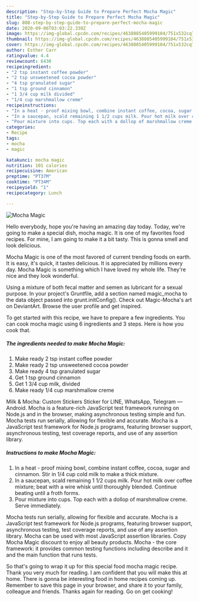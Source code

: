 ```yaml
---
description: "Step-by-Step Guide to Prepare Perfect Mocha Magic"
title: "Step-by-Step Guide to Prepare Perfect Mocha Magic"
slug: 808-step-by-step-guide-to-prepare-perfect-mocha-magic
date: 2020-09-06T03:03:22.330Z
image: https://img-global.cpcdn.com/recipes/4638085405999104/751x532cq70/mocha-magic-recipe-main-photo.jpg
thumbnail: https://img-global.cpcdn.com/recipes/4638085405999104/751x532cq70/mocha-magic-recipe-main-photo.jpg
cover: https://img-global.cpcdn.com/recipes/4638085405999104/751x532cq70/mocha-magic-recipe-main-photo.jpg
author: Esther Carr
ratingvalue: 4.4
reviewcount: 6430
recipeingredient:
- "2 tsp instant coffee powder"
- "2 tsp unsweetened cocoa powder"
- "4 tsp granulated sugar"
- "1 tsp ground cinnamon"
- "1 3/4 cup milk divided"
- "1/4 cup marshmallow creme"
recipeinstructions:
- "In a heat - proof mixing bowl, combine instant coffee, cocoa, sugar and cinnamon. Stir in 1/4 cup cold milk to make a thick mixture."
- "In a saucepan, scald remaining 1 1/2 cups milk. Pour hot milk over coffee mixture; beat with a wire whisk until thoroughly blended. Continue beating until a froth forms."
- "Pour mixture into cups. Top each with a dollop of marshmallow creme. Serve immediately."
categories:
- Recipe
tags:
- mocha
- magic

katakunci: mocha magic 
nutrition: 101 calories
recipecuisine: American
preptime: "PT37M"
cooktime: "PT34M"
recipeyield: "1"
recipecategory: Lunch

---
```



![Mocha Magic](https://img-global.cpcdn.com/recipes/4638085405999104/751x532cq70/mocha-magic-recipe-main-photo.jpg)

Hello everybody, hope you're having an amazing day today. Today, we're going to make a special dish, mocha magic. It is one of my favorites food recipes. For mine, I am going to make it a bit tasty. This is gonna smell and look delicious.

Mocha Magic is one of the most favored of current trending foods on earth. It is easy, it's quick, it tastes delicious. It is appreciated by millions every day. Mocha Magic is something which I have loved my whole life. They're nice and they look wonderful.

Using a mixture of both fecal matter and semen as lubricant for a sexual purpose. In your project&#39;s Gruntfile, add a section named magic_mocha to the data object passed into grunt.initConfig(). Check out Magic-Mocha&#39;s art on DeviantArt. Browse the user profile and get inspired.


To get started with this recipe, we have to prepare a few ingredients. You can cook mocha magic using 6 ingredients and 3 steps. Here is how you cook that.

<!--inarticleads1-->

##### The ingredients needed to make Mocha Magic:

1. Make ready 2 tsp instant coffee powder
1. Make ready 2 tsp unsweetened cocoa powder
1. Make ready 4 tsp granulated sugar
1. Get 1 tsp ground cinnamon
1. Get 1 3/4 cup milk, divided
1. Make ready 1/4 cup marshmallow creme


Milk &amp; Mocha: Custom Stickers Sticker for LINE, WhatsApp, Telegram — Android. Mocha is a feature-rich JavaScript test framework running on Node.js and in the browser, making asynchronous testing simple and fun. Mocha tests run serially, allowing for flexible and accurate. Mocha is a JavaScript test framework for Node.js programs, featuring browser support, asynchronous testing, test coverage reports, and use of any assertion library. 

<!--inarticleads2-->

##### Instructions to make Mocha Magic:

1. In a heat - proof mixing bowl, combine instant coffee, cocoa, sugar and cinnamon. Stir in 1/4 cup cold milk to make a thick mixture.
1. In a saucepan, scald remaining 1 1/2 cups milk. Pour hot milk over coffee mixture; beat with a wire whisk until thoroughly blended. Continue beating until a froth forms.
1. Pour mixture into cups. Top each with a dollop of marshmallow creme. Serve immediately.


Mocha tests run serially, allowing for flexible and accurate. Mocha is a JavaScript test framework for Node.js programs, featuring browser support, asynchronous testing, test coverage reports, and use of any assertion library. Mocha can be used with most JavaScript assertion libraries. Copy Mocha Magic discount to enjoy all beauty products. Mocha - the core framework: it provides common testing functions including describe and it and the main function that runs tests. 

So that's going to wrap it up for this special food mocha magic recipe. Thank you very much for reading. I am confident that you will make this at home. There is gonna be interesting food in home recipes coming up. Remember to save this page in your browser, and share it to your family, colleague and friends. Thanks again for reading. Go on get cooking!

